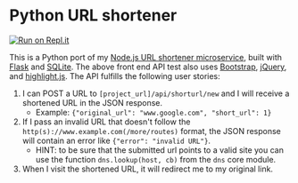 # Python URL shortener

[![Run on Repl.it](https://repl.it/badge/github/tywmick/url-shortener-python)](https://repl.it/github/tywmick/url-shortener-python)

This is a Python port of my [Node.js URL shortener microservice](https://ty-urlshortener.glitch.me/), built with [Flask](https://flask.palletsprojects.com/en/1.1.x/) and [SQLite](https://sqlite.org/index.html). The above front end API test also uses [Bootstrap](https://getbootstrap.com/), [jQuery](https://jquery.com/), and [highlight.js](https://highlightjs.org/). The API fulfills the following user stories:

1. I can POST a URL to `[project_url]/api/shorturl/new` and I will receive a shortened URL in the JSON response.
   - Example: `{"original_url": "www.google.com", "short_url": 1}`
2. If I pass an invalid URL that doesn't follow the `http(s)://www.example.com(/more/routes)` format, the JSON response will contain an error like `{"error": "invalid URL"}`.
   - HINT: to be sure that the submitted url points to a valid site you can use the function `dns.lookup(host, cb)` from the `dns` core module.
3. When I visit the shortened URL, it will redirect me to my original link.
